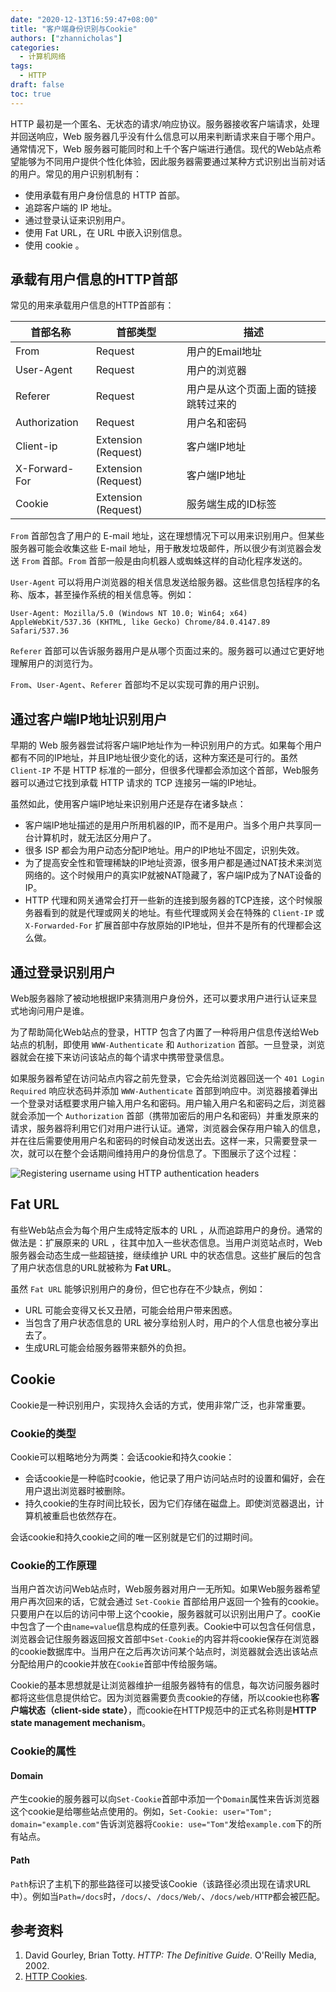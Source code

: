 ```yaml
---
date: "2020-12-13T16:59:47+08:00"
title: "客户端身份识别与Cookie"
authors: ["zhannicholas"]
categories:
  - 计算机网络
tags:
  - HTTP
draft: false
toc: true
---
```


HTTP 最初是一个匿名、无状态的请求/响应协议。服务器接收客户端请求，处理并回送响应，Web 服务器几乎没有什么信息可以用来判断请求来自于哪个用户。通常情况下，Web 服务器可能同时和上千个客户端进行通信。现代的Web站点希望能够为不同用户提供个性化体验，因此服务器需要通过某种方式识别出当前对话的用户。常见的用户识别机制有：
* 使用承载有用户身份信息的 HTTP 首部。
* 追踪客户端的 IP 地址。
* 通过登录认证来识别用户。
* 使用 Fat URL，在 URL 中嵌入识别信息。
* 使用 cookie 。

## 承载有用户信息的HTTP首部
常见的用来承载用户信息的HTTP首部有：

| 首部名称      | 首部类型            | 描述                                 |
| ------------- | ------------------- | ------------------------------------ |
| From          | Request             | 用户的Email地址                      |
| User-Agent    | Request             | 用户的浏览器                         |
| Referer       | Request             | 用户是从这个页面上面的链接跳转过来的 |
| Authorization | Request             | 用户名和密码                         |
| Client-ip     | Extension (Request) | 客户端IP地址                         |
| X-Forward-For | Extension (Request) | 客户端IP地址                         |
| Cookie        | Extension (Request) | 服务端生成的ID标签                   |

`From` 首部包含了用户的 E-mail 地址，这在理想情况下可以用来识别用户。但某些服务器可能会收集这些 E-mail 地址，用于散发垃圾邮件，所以很少有浏览器会发送 `From` 首部。`From` 首部一般是由向机器人或蜘蛛这样的自动化程序发送的。

`User-Agent` 可以将用户浏览器的相关信息发送给服务器。这些信息包括程序的名称、版本，甚至操作系统的相关信息等。例如：
```
User-Agent: Mozilla/5.0 (Windows NT 10.0; Win64; x64) AppleWebKit/537.36 (KHTML, like Gecko) Chrome/84.0.4147.89 Safari/537.36
```

`Referer` 首部可以告诉服务器用户是从哪个页面过来的。服务器可以通过它更好地理解用户的浏览行为。

`From`、`User-Agent`、`Referer` 首部均不足以实现可靠的用户识别。

## 通过客户端IP地址识别用户
早期的 Web 服务器尝试将客户端IP地址作为一种识别用户的方式。如果每个用户都有不同的IP地址，并且IP地址很少变化的话，这种方案还是可行的。虽然 `Client-IP` 不是 HTTP 标准的一部分，但很多代理都会添加这个首部，Web服务器可以通过它找到承载 HTTP 请求的 TCP 连接另一端的IP地址。

虽然如此，使用客户端IP地址来识别用户还是存在诸多缺点：
* 客户端IP地址描述的是用户所用机器的IP，而不是用户。当多个用户共享同一台计算机时，就无法区分用户了。
* 很多 ISP 都会为用户动态分配IP地址。用户的IP地址不固定，识别失效。
* 为了提高安全性和管理稀缺的IP地址资源，很多用户都是通过NAT技术来浏览网络的。这个时候用户的真实IP就被NAT隐藏了，客户端IP成为了NAT设备的IP。
* HTTP 代理和网关通常会打开一些新的连接到服务器的TCP连接，这个时候服务器看到的就是代理或网关的地址。有些代理或网关会在特殊的 `Client-IP` 或 `X-Forwarded-For` 扩展首部中存放原始的IP地址，但并不是所有的代理都会这么做。

## 通过登录识别用户
Web服务器除了被动地根据IP来猜测用户身份外，还可以要求用户进行认证来显式地询问用户是谁。

为了帮助简化Web站点的登录，HTTP 包含了内置了一种将用户信息传送给Web站点的机制，即使用 `WWW-Authenticate` 和 `Authorization` 首部。一旦登录，浏览器就会在接下来访问该站点的每个请求中携带登录信息。

如果服务器希望在访问站点内容之前先登录，它会先给浏览器回送一个 `401 Login Required` 响应状态码并添加 `WWW-Authenticate` 首部到响应中。浏览器接着弹出一个登录对话框要求用户输入用户名和密码。用户输入用户名和密码之后，浏览器就会添加一个 `Authorization` 首部（携带加密后的用户名和密码）并重发原来的请求，服务器将利用它们对用户进行认证。通常，浏览器会保存用户输入的信息，并在往后需要使用用户名和密码的时候自动发送出去。这样一来，只需要登录一次，就可以在整个会话期间维持用户的身份信息了。下图展示了这个过程：

![Registering username using HTTP authentication headers](/images/computer_networks/http/registering-username-using-HTTP-authentication-headers.png)

## Fat URL
有些Web站点会为每个用户生成特定版本的 URL ，从而追踪用户的身份。通常的做法是：扩展原来的 URL ，往其中加入一些状态信息。当用户浏览站点时，Web服务器会动态生成一些超链接，继续维护 URL 中的状态信息。这些扩展后的包含了用户状态信息的URL就被称为 **Fat URL**。

虽然 `Fat URL` 能够识别用户的身份，但它也存在不少缺点，例如：
* URL 可能会变得又长又丑陋，可能会给用户带来困惑。
* 当包含了用户状态信息的 URL 被分享给别人时，用户的个人信息也被分享出去了。
* 生成URL可能会给服务器带来额外的负担。

## Cookie
Cookie是一种识别用户，实现持久会话的方式，使用非常广泛，也非常重要。

### Cookie的类型
Cookie可以粗略地分为两类：会话cookie和持久cookie：
* 会话cookie是一种临时cookie，他记录了用户访问站点时的设置和偏好，会在用户退出浏览器时被删除。
* 持久cookie的生存时间比较长，因为它们存储在磁盘上。即使浏览器退出，计算机被重启也依然存在。

会话cookie和持久cookie之间的唯一区别就是它们的过期时间。

### Cookie的工作原理
当用户首次访问Web站点时，Web服务器对用户一无所知。如果Web服务器希望用户再次回来的话，它就会通过 `Set-Cookie` 首部给用户返回一个独有的cookie。只要用户在以后的访问中带上这个cookie，服务器就可以识别出用户了。cooKie中包含了一个由`name=value`信息构成的任意列表。Cookie中可以包含任何信息，浏览器会记住服务器返回报文首部中`Set-Cookie`的内容并将cookie保存在浏览器的cookie数据库中。当用户在之后再次访问某个站点时，浏览器就会选出该站点分配给用户的cookie并放在`Cookie`首部中传给服务端。

Cookie的基本思想就是让浏览器维护一组服务器特有的信息，每次访问服务器时都将这些信息提供给它。因为浏览器需要负责cookie的存储，所以cookie也称**客户端状态（client-side state）**，而cookie在HTTP规范中的正式名称则是**HTTP state management mechanism**。

### Cookie的属性

#### Domain
产生cookie的服务器可以向`Set-Cookie`首部中添加一个`Domain`属性来告诉浏览器这个cookie是给哪些站点使用的。例如，`Set-Cookie: user="Tom"; domain="example.com"`告诉浏览器将`Cookie: use="Tom"`发给`example.com`下的所有站点。

#### Path
`Path`标识了主机下的那些路径可以接受该Cookie（该路径必须出现在请求URL中）。例如当`Path=/docs`时，`/docs/`、`/docs/Web/`、`/docs/web/HTTP`都会被匹配。

## 参考资料
1. David Gourley, Brian Totty. *HTTP: The Definitive Guide*. O'Reilly Media, 2002.
2. [HTTP Cookies](http://developer.mozilla.org/zh-CN/docs/Web/HTTP/Cookies).
